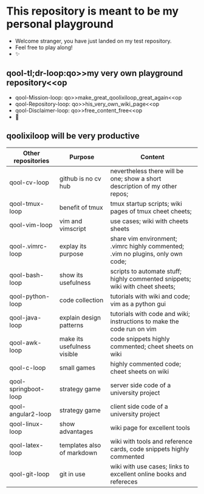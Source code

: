 # This repository is meant to be my personal playground
* Welcome stranger, you have just landed on my test repository. 
* Feel free to play along! 
* :sparkles:

## qool-tl;dr-loop:qo>>my very own playground repository<<op
* qool-Mission-loop: qo>>make_great_qoolixiloop_great_again<<op
* qool-Repository-loop: qo>>his_very_own_wiki_page<<op
* qool-Disclaimer-loop: qo>>free_content_free<<op
* :revolving_hearts:

## qoolixiloop will be very productive

Other repositories | Purpose | Content |
--------------------- | --------------------------- | ----------------------------------------------------------------- |
qool-cv-loop | github is no cv hub | nevertheless there will be one; show a short description of my other repos;
qool-tmux-loop | benefit of tmux  | tmux startup scripts; wiki pages of tmux cheet cheets;
qool-vim-loop | vim and vimscript  | use cases; wiki with cheets sheets
qool-.vimrc-loop | explay its purpose | share vim environment; .vimrc highly commented; .vim no plugins, only own code;
qool-bash-loop | show its usefulness | scripts to automate stuff; highly commented snippets; wiki with cheet sheets;
qool-python-loop | code collection | tutorials with wiki and code; vim as a python gui
qool-java-loop | explain design patterns | tutorials with code and wiki; instructions to make the code run on vim
qool-awk-loop | make its usefulness visible | code snippets highly commented; cheet sheets on wiki 
qool-c-loop | small games | highly commented code; cheet sheets on wiki
qool-springboot-loop | strategy game | server side code of a university project
qool-angular2-loop | strategy game | client side code of a university project
qool-linux-loop | show advantages | wiki page for excellent tools
qool-latex-loop | templates also of markdown | wiki with tools and reference cards, code snippets highly commented
qool-git-loop | git in use | wiki with use cases; links to excellent online books and refereces

